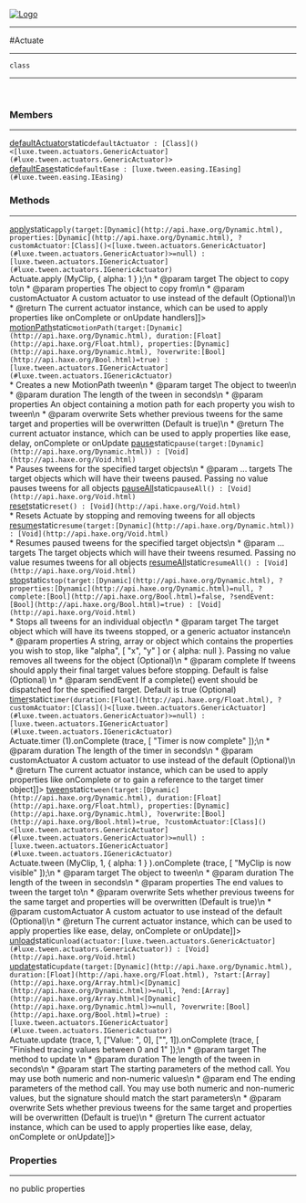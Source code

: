 
[![Logo](../../../images/logo.png)](../../../api/index.html)

---



#Actuate



---

`class`
<span class="meta">

</span>


---

&nbsp;
&nbsp;

<h3>Members</h3> <hr/><span class="member apipage">
            <a name="defaultActuator"><a class="lift" href="#defaultActuator">defaultActuator</a></a><span class="inline-block static">static</span><code class="signature apipage">defaultActuator : [Class]()&lt;[luxe.tween.actuators.GenericActuator](#luxe.tween.actuators.GenericActuator)&gt;</code><br/></span>
        <span class="small_desc_flat"></span><span class="member apipage">
            <a name="defaultEase"><a class="lift" href="#defaultEase">defaultEase</a></a><span class="inline-block static">static</span><code class="signature apipage">defaultEase : [luxe.tween.easing.IEasing](#luxe.tween.easing.IEasing)</code><br/></span>
        <span class="small_desc_flat"></span>

<h3>Methods</h3> <hr/><span class="method apipage">
            <a name="apply"><a class="lift" href="#apply">apply</a></a><span class="inline-block static">static</span><code class="signature apipage">apply(target:<span>[Dynamic](http://api.haxe.org/Dynamic.html)</span>, properties:<span>[Dynamic](http://api.haxe.org/Dynamic.html)</span>, ?customActuator:<span>[Class]()&lt;[luxe.tween.actuators.GenericActuator](#luxe.tween.actuators.GenericActuator)&gt;=null</span>) : [luxe.tween.actuators.IGenericActuator](#luxe.tween.actuators.IGenericActuator)</code><br/><span class="small_desc_flat"><![CDATA[* Copies properties from one object to another. Conflicting tweens are stopped automatically\n     * @example     <code>Actuate.apply (MyClip, { alpha: 1 } );</code>\n     * @param   target      The object to copy to\n     * @param   properties      The object to copy from\n     * @param   customActuator      A custom actuator to use instead of the default (Optional)\n     * @return      The current actuator instance, which can be used to apply properties like onComplete or onUpdate handlers]]></span>
        </span>
    <span class="method apipage">
            <a name="motionPath"><a class="lift" href="#motionPath">motionPath</a></a><span class="inline-block static">static</span><code class="signature apipage">motionPath(target:<span>[Dynamic](http://api.haxe.org/Dynamic.html)</span>, duration:<span>[Float](http://api.haxe.org/Float.html)</span>, properties:<span>[Dynamic](http://api.haxe.org/Dynamic.html)</span>, ?overwrite:<span>[Bool](http://api.haxe.org/Bool.html)=true</span>) : [luxe.tween.actuators.IGenericActuator](#luxe.tween.actuators.IGenericActuator)</code><br/><span class="small_desc_flat">* Creates a new MotionPath tween\n     * @param   target      The object to tween\n     * @param   duration        The length of the tween in seconds\n     * @param   properties      An object containing a motion path for each property you wish to tween\n     * @param   overwrite       Sets whether previous tweens for the same target and properties will be overwritten (Default is true)\n     * @return      The current actuator instance, which can be used to apply properties like ease, delay, onComplete or onUpdate</span>
        </span>
    <span class="method apipage">
            <a name="pause"><a class="lift" href="#pause">pause</a></a><span class="inline-block static">static</span><code class="signature apipage">pause(target:<span>[Dynamic](http://api.haxe.org/Dynamic.html)</span>) : [Void](http://api.haxe.org/Void.html)</code><br/><span class="small_desc_flat">* Pauses tweens for the specified target objects\n     * @param   ... targets     The target objects which will have their tweens paused. Passing no value pauses tweens for all objects</span>
        </span>
    <span class="method apipage">
            <a name="pauseAll"><a class="lift" href="#pauseAll">pauseAll</a></a><span class="inline-block static">static</span><code class="signature apipage">pauseAll() : [Void](http://api.haxe.org/Void.html)</code><br/><span class="small_desc_flat"></span>
        </span>
    <span class="method apipage">
            <a name="reset"><a class="lift" href="#reset">reset</a></a><span class="inline-block static">static</span><code class="signature apipage">reset() : [Void](http://api.haxe.org/Void.html)</code><br/><span class="small_desc_flat">* Resets Actuate by stopping and removing tweens for all objects</span>
        </span>
    <span class="method apipage">
            <a name="resume"><a class="lift" href="#resume">resume</a></a><span class="inline-block static">static</span><code class="signature apipage">resume(target:<span>[Dynamic](http://api.haxe.org/Dynamic.html)</span>) : [Void](http://api.haxe.org/Void.html)</code><br/><span class="small_desc_flat">* Resumes paused tweens for the specified target objects\n     * @param   ... targets     The target objects which will have their tweens resumed. Passing no value resumes tweens for all objects</span>
        </span>
    <span class="method apipage">
            <a name="resumeAll"><a class="lift" href="#resumeAll">resumeAll</a></a><span class="inline-block static">static</span><code class="signature apipage">resumeAll() : [Void](http://api.haxe.org/Void.html)</code><br/><span class="small_desc_flat"></span>
        </span>
    <span class="method apipage">
            <a name="stop"><a class="lift" href="#stop">stop</a></a><span class="inline-block static">static</span><code class="signature apipage">stop(target:<span>[Dynamic](http://api.haxe.org/Dynamic.html)</span>, ?properties:<span>[Dynamic](http://api.haxe.org/Dynamic.html)=null</span>, ?complete:<span>[Bool](http://api.haxe.org/Bool.html)=false</span>, ?sendEvent:<span>[Bool](http://api.haxe.org/Bool.html)=true</span>) : [Void](http://api.haxe.org/Void.html)</code><br/><span class="small_desc_flat">* Stops all tweens for an individual object\n     * @param   target      The target object which will have its tweens stopped, or a generic actuator instance\n     * @param   properties      A string, array or object which contains the properties you wish to stop, like "alpha", [ "x", "y" ] or { alpha: null }. Passing no value removes all tweens for the object (Optional)\n     * @param   complete        If tweens should apply their final target values before stopping. Default is false (Optional) \n     * @param   sendEvent   If a complete() event should be dispatched for the specified target. Default is true (Optional)</span>
        </span>
    <span class="method apipage">
            <a name="timer"><a class="lift" href="#timer">timer</a></a><span class="inline-block static">static</span><code class="signature apipage">timer(duration:<span>[Float](http://api.haxe.org/Float.html)</span>, ?customActuator:<span>[Class]()&lt;[luxe.tween.actuators.GenericActuator](#luxe.tween.actuators.GenericActuator)&gt;=null</span>) : [luxe.tween.actuators.IGenericActuator](#luxe.tween.actuators.IGenericActuator)</code><br/><span class="small_desc_flat"><![CDATA[* Creates a tween-based timer, which is useful for synchronizing function calls with other animations\n     * @example     <code>Actuate.timer (1).onComplete (trace, [ "Timer is now complete" ]);</code>\n     * @param   duration        The length of the timer in seconds\n     * @param   customActuator      A custom actuator to use instead of the default (Optional)\n     * @return      The current actuator instance, which can be used to apply properties like onComplete or to gain a reference to the target timer object]]></span>
        </span>
    <span class="method apipage">
            <a name="tween"><a class="lift" href="#tween">tween</a></a><span class="inline-block static">static</span><code class="signature apipage">tween(target:<span>[Dynamic](http://api.haxe.org/Dynamic.html)</span>, duration:<span>[Float](http://api.haxe.org/Float.html)</span>, properties:<span>[Dynamic](http://api.haxe.org/Dynamic.html)</span>, ?overwrite:<span>[Bool](http://api.haxe.org/Bool.html)=true</span>, ?customActuator:<span>[Class]()&lt;[luxe.tween.actuators.GenericActuator](#luxe.tween.actuators.GenericActuator)&gt;=null</span>) : [luxe.tween.actuators.IGenericActuator](#luxe.tween.actuators.IGenericActuator)</code><br/><span class="small_desc_flat"><![CDATA[* Creates a new tween\n     * @example     <code>Actuate.tween (MyClip, 1, { alpha: 1 } ).onComplete (trace, [ "MyClip is now visible" ]);</code>\n     * @param   target      The object to tween\n     * @param   duration        The length of the tween in seconds\n     * @param   properties      The end values to tween the target to\n     * @param   overwrite           Sets whether previous tweens for the same target and properties will be overwritten (Default is true)\n     * @param   customActuator      A custom actuator to use instead of the default (Optional)\n     * @return      The current actuator instance, which can be used to apply properties like ease, delay, onComplete or onUpdate]]></span>
        </span>
    <span class="method apipage">
            <a name="unload"><a class="lift" href="#unload">unload</a></a><span class="inline-block static">static</span><code class="signature apipage">unload(actuator:<span>[luxe.tween.actuators.GenericActuator](#luxe.tween.actuators.GenericActuator)</span>) : [Void](http://api.haxe.org/Void.html)</code><br/><span class="small_desc_flat"></span>
        </span>
    <span class="method apipage">
            <a name="update"><a class="lift" href="#update">update</a></a><span class="inline-block static">static</span><code class="signature apipage">update(target:<span>[Dynamic](http://api.haxe.org/Dynamic.html)</span>, duration:<span>[Float](http://api.haxe.org/Float.html)</span>, ?start:<span>[Array](http://api.haxe.org/Array.html)&lt;[Dynamic](http://api.haxe.org/Dynamic.html)&gt;=null</span>, ?end:<span>[Array](http://api.haxe.org/Array.html)&lt;[Dynamic](http://api.haxe.org/Dynamic.html)&gt;=null</span>, ?overwrite:<span>[Bool](http://api.haxe.org/Bool.html)=true</span>) : [luxe.tween.actuators.IGenericActuator](#luxe.tween.actuators.IGenericActuator)</code><br/><span class="small_desc_flat"><![CDATA[* Creates a new tween that updates a method rather than setting the properties of an object\n     * @example     <code>Actuate.update (trace, 1, ["Value: ", 0], ["", 1]).onComplete (trace, [ "Finished tracing values between 0 and 1" ]);</code>\n     * @param   target      The method to update        \n     * @param   duration        The length of the tween in seconds\n     * @param   start       The starting parameters of the method call. You may use both numeric and non-numeric values\n     * @param   end     The ending parameters of the method call. You may use both numeric and non-numeric values, but the signature should match the start parameters\n     * @param   overwrite       Sets whether previous tweens for the same target and properties will be overwritten (Default is true)\n     * @return      The current actuator instance, which can be used to apply properties like ease, delay, onComplete or onUpdate]]></span>
        </span>
    

<h3>Properties</h3> <hr/>no public properties

&nbsp;
&nbsp;
&nbsp;